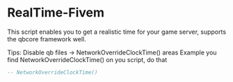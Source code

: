# RealTime-Fivem
This script enables you to get a realistic time for your game server, supports the qbcore framework well.

Tips:
Disable qb files -> NetworkOverrideClockTime() areas
Example you find NetworkOverrideClockTime() on you script, do that
```lua
-- NetworkOverrideClockTime()
```
